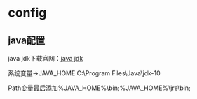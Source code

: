 # config

java配置
---------------------------------

java jdk下载官网：<a href="http://www.oracle.com/technetwork/java/javase/downloads/index.html" target="_blank">java jdk</a>

系统变量->JAVA_HOME C:\Program Files\Java\jdk-10

Path变量最后添加%JAVA_HOME%\bin;%JAVA_HOME%\jre\bin;

